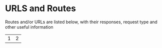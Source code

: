 URLS and Routes
=

Routes and/or URLs are listed below, with their responses, request type and other useful information
<table>
<tr><td>1</td><td>2</td>
</table>

